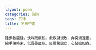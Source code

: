 ```yaml
---
layout: poem
categories: 詩詞
tags: 五律
title: 冬日中逵
---
```

	跬步數龍鍾，沈吟翫瘼松。歑㰤凝復散，奔突涌還壅。
	縮手傷時末，低眉畏歲冬。紅燈驚鵠立，心鼔搗如舂。
